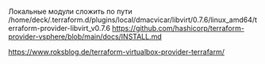Локальные модули сложить по пути
/home/deck/.terraform.d/plugins/local/dmacvicar/libvirt/0.7.6/linux_amd64/terraform-provider-libvirt_v0.7.6
https://github.com/hashicorp/terraform-provider-vsphere/blob/main/docs/INSTALL.md

https://www.roksblog.de/terraform-virtualbox-provider-terrafarm/
